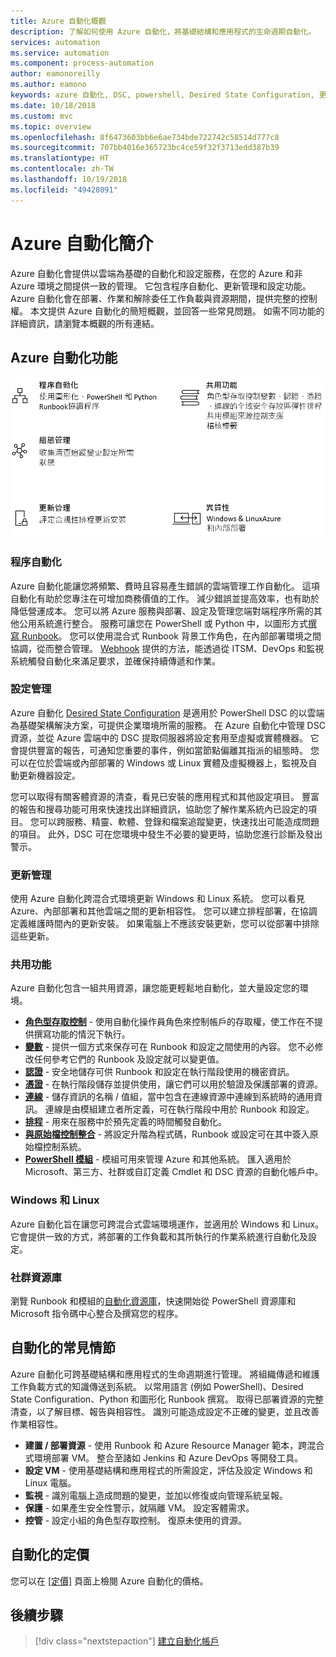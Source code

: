 ```yaml
---
title: Azure 自動化概觀
description: 了解如何使用 Azure 自動化，將基礎結構和應用程式的生命週期自動化。
services: automation
ms.service: automation
ms.component: process-automation
author: eamonoreilly
ms.author: eamono
keywords: azure 自動化, DSC, powershell, Desired State Configuration, 更新管理, 變更追蹤, 清查, Runbook, python, 圖形
ms.date: 10/18/2018
ms.custom: mvc
ms.topic: overview
ms.openlocfilehash: 8f6473603bb6e6ae734bde722742c58514d777c8
ms.sourcegitcommit: 707bb4016e365723bc4ce59f32f3713edd387b39
ms.translationtype: HT
ms.contentlocale: zh-TW
ms.lasthandoff: 10/19/2018
ms.locfileid: "49428091"
---
```

# <a name="an-introduction-to-azure-automation"></a>Azure 自動化簡介

Azure 自動化會提供以雲端為基礎的自動化和設定服務，在您的 Azure 和非 Azure 環境之間提供一致的管理。 它包含程序自動化、更新管理和設定功能。 Azure 自動化會在部署、作業和解除委任工作負載與資源期間，提供完整的控制權。
本文提供 Azure 自動化的簡短概觀，並回答一些常見問題。 如需不同功能的詳細資訊，請瀏覽本概觀的所有連結。

## <a name="azure-automation-capabilities"></a>Azure 自動化功能

![自動化概觀功能](media/automation-overview/automation-overview.png)

### <a name="process-automation"></a>程序自動化

Azure 自動化能讓您將頻繁、費時且容易產生錯誤的雲端管理工作自動化。 這項自動化有助於您專注在可增加商務價值的工作。 減少錯誤並提高效率，也有助於降低營運成本。 您可以將 Azure 服務與部署、設定及管理您端對端程序所需的其他公用系統進行整合。 服務可讓您在 PowerShell 或 Python 中，以圖形方式[撰寫 Runbook](automation-runbook-types.md)。 您可以使用混合式 Runbook 背景工作角色，在內部部署環境之間協調，從而整合管理。 [Webhook](automation-webhooks.md) 提供的方法，能透過從 ITSM、DevOps 和監視系統觸發自動化來滿足要求，並確保持續傳遞和作業。

### <a name="configuration-management"></a>設定管理

Azure 自動化 [Desired State Configuration](automation-dsc-overview.md) 是適用於 PowerShell DSC 的以雲端為基礎架構解決方案，可提供企業環境所需的服務。 在 Azure 自動化中管理 DSC 資源，並從 Azure 雲端中的 DSC 提取伺服器將設定套用至虛擬或實體機器。 它會提供豐富的報告，可通知您重要的事件，例如當節點偏離其指派的組態時。 您可以在位於雲端或內部部署的 Windows 或 Linux 實體及虛擬機器上，監視及自動更新機器設定。

您可以取得有關客體資源的清查，看見已安裝的應用程式和其他設定項目。 豐富的報告和搜尋功能可用來快速找出詳細資訊，協助您了解作業系統內已設定的項目。 您可以跨服務、精靈、軟體、登錄和檔案追蹤變更，快速找出可能造成問題的項目。 此外，DSC 可在您環境中發生不必要的變更時，協助您進行診斷及發出警示。

### <a name="update-management"></a>更新管理

使用 Azure 自動化跨混合式環境更新 Windows 和 Linux 系統。 您可以看見 Azure、內部部署和其他雲端之間的更新相容性。 您可以建立排程部署，在協調定義維護時間內的更新安裝。 如果電腦上不應該安裝更新，您可以從部署中排除這些更新。

### <a name="shared-capabilities"></a>共用功能

Azure 自動化包含一組共用資源，讓您能更輕鬆地自動化，並大量設定您的環境。

* **[角色型存取控制](automation-role-based-access-control.md)** - 使用自動化操作員角色來控制帳戶的存取權，使工作在不提供撰寫功能的情況下執行。
* **[變數](automation-variables.md)** - 提供一個方式來保存可在 Runbook 和設定之間使用的內容。 您不必修改任何參考它們的 Runbook 及設定就可以變更值。
* **[認證](automation-credentials.md)** - 安全地儲存可供 Runbook 和設定在執行階段使用的機密資訊。
* **[憑證](automation-certificates.md)** - 在執行階段儲存並提供使用，讓它們可以用於驗證及保護部署的資源。
* **[連線](automation-connections.md)** - 儲存資訊的名稱 / 值組，當中包含在連線資源中連線到系統時的通用資訊。 連線是由模組建立者所定義，可在執行階段中用於 Runbook 和設定。
* **[排程](automation-schedules.md)** - 用來在服務中於預先定義的時間觸發自動化。
* **[與原始檔控制整合](automation-source-control-integration.md)** - 將設定升階為程式碼，Runbook 或設定可在其中簽入原始檔控制系統。
* **[PowerShell 模組](automation-integration-modules.md)** - 模組可用來管理 Azure 和其他系統。 匯入適用於 Microsoft、第三方、社群或自訂定義 Cmdlet 和 DSC 資源的自動化帳戶中。

### <a name="windows-and-linux"></a>Windows 和 Linux

Azure 自動化旨在讓您可跨混合式雲端環境運作，並適用於 Windows 和 Linux。 它會提供一致的方式，將部署的工作負載和其所執行的作業系統進行自動化及設定。

### <a name="community-gallery"></a>社群資源庫

瀏覽 Runbook 和模組的[自動化資源庫](automation-runbook-gallery.md)，快速開始從 PowerShell 資源庫和 Microsoft 指令碼中心整合及撰寫您的程序。

## <a name="common-scenarios-for-automation"></a>自動化的常見情節

Azure 自動化可跨基礎結構和應用程式的生命週期進行管理。 將組織傳遞和維護工作負載方式的知識傳送到系統。 以常用語言 (例如 PowerShell)、Desired State Configuration、Python 和圖形化 Runbook 撰寫。 取得已部署資源的完整清查，以了解目標、報告與相容性。 識別可能造成設定不正確的變更，並且改善作業相容性。

* **建置 / 部署資源** - 使用 Runbook 和 Azure Resource Manager 範本，跨混合式環境部署 VM。 整合至諸如 Jenkins 和 Azure DevOps 等開發工具。
* **設定 VM** - 使用基礎結構和應用程式的所需設定，評估及設定 Windows 和 Linux 電腦。
* **監視** - 識別電腦上造成問題的變更，並加以修復或向管理系統呈報。
* **保護** - 如果產生安全性警示，就隔離 VM。 設定客體需求。
* **控管** - 設定小組的角色型存取控制。 復原未使用的資源。

## <a name="pricing-for-automation"></a>自動化的定價

您可以在 [[定價]](https://azure.microsoft.com/pricing/details/automation/) 頁面上檢閱 Azure 自動化的價格。

## <a name="next-steps"></a>後續步驟

> [!div class="nextstepaction"]
> [建立自動化帳戶](automation-quickstart-create-account.md)
